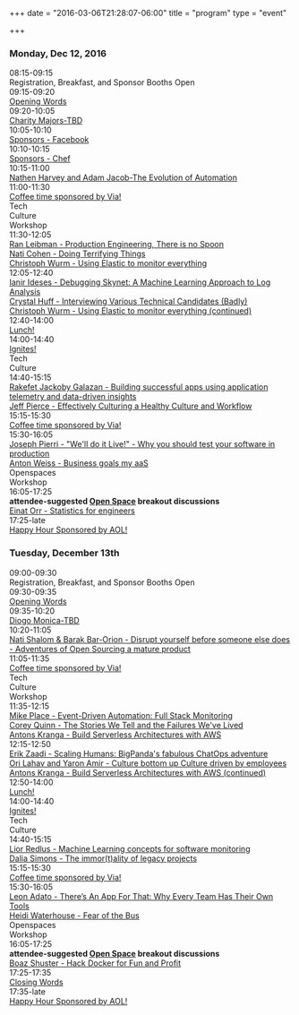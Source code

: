 +++
date = "2016-03-06T21:28:07-06:00"
title = "program"
type = "event"

+++

<div class = "row">
  <div class = "col-md-12">
    <div class = "row">
      <div class = "col-md-12 col-md-offset-4">
        <h3>Monday, Dec 12, 2016</h3>
      </div>
    </div>
    <!-- this div is repeated for each timeslot -->
    <div class = "row">
      <div class = "col-md-2">
        <time>08:15-09:15</time>
      </div>
      <div class = "col-md-9 box">
        Registration, Breakfast, and Sponsor Booths Open
      </div>
    </div> <!-- end timeslot div -->
    <!-- this div is repeated for each timeslot -->
    <div class = "row">
      <div class = "col-md-2">
        <time>09:15-09:20</time>
      </div>
      <div class = "col-md-9 box">
        <a href="/events/2016-telaviv/program/opening">Opening Words</a>
      </div>
    </div> <!-- end timeslot div -->
    <!-- this div is repeated for each timeslot -->
    <div class = "row">
      <div class = "col-md-2">
        <time>09:20-10:05</time>
      </div>
      <div class = "col-md-9 box">
        <a href="/events/2016-telaviv/program/charitymajors">Charity Majors-TBD</a>
      </div>
    </div> <!-- end timeslot div -->
    <!-- this div is repeated for each timeslot -->
    <div class = "row">
      <div class = "col-md-2">
        <time>10:05-10:10</time>
      </div>
      <div class = "col-md-9 box">
        <a href="http://facebook.com">Sponsors - Facebook</a>
      </div>
    </div> <!-- end timeslot div -->
    <!-- this div is repeated for each timeslot -->
    <div class = "row">
      <div class = "col-md-2">
        <time>10:10-10:15</time>
      </div>
      <div class = "col-md-9 box">
        <a href="http://chef.io">Sponsors - Chef</a>
      </div>
    </div> <!-- end timeslot div -->
    <div class = "row">
      <div class = "col-md-2">
        <time>10:15-11:00</time>
      </div>
      <div class = "col-md-9 box">
        <a href="/events/2016-telaviv/program/nathenharvey">Nathen Harvey and Adam Jacob-The Evolution of Automation</a>
      </div>
    </div> <!-- end timeslot div -->
    <!-- this div is repeated for each timeslot -->
    <div class = "row">
      <div class = "col-md-2">
        <time>11:00-11:30</time>
      </div>
      <div class = "col-md-9 box">
        <a href="http://ridewithvia.com/">Coffee time sponsored by Via!</a>
      </div>
    </div> <!-- end timeslot div -->
    <!-- this div is repeated for each timeslot -->
    <div class = "row">
      <div class = "col-md-3 col-md-offset-3">
        Tech
      </div>
      <div class = "col-md-3">
        Culture
      </div>
      <div class = "col-md-3">
        Workshop
      </div>
    </div> <!-- end timeslot div -->
    <!-- this div is repeated for each timeslot -->
    <div class = "row">
      <div class = "col-md-2">
        <time>11:30-12:05</time>
      </div>
      <div class = "col-md-3 box">
        <a href="/events/2016-telaviv/program/ranleibman">Ran Leibman - Production Engineering, There is no Spoon</a>
      </div>
      <div class = "col-md-3 box">
        <a href="/events/2016-telaviv/program/naticohen">Nati Cohen - Doing Terrifying Things</a>
      </div>
      <div class = "col-md-3 box">
        <a href="/events/2016-telaviv/program/christophwurm">Christoph Wurm - Using Elastic to monitor everything</a>
      </div>
    </div> <!-- end timeslot div -->
    <!-- this div is repeated for each timeslot -->
    <div class = "row">
      <div class = "col-md-2">
        <time>12:05-12:40</time>
      </div>
      <div class = "col-md-3 box">
        <a href="/events/2016-telaviv/program/ianirideses">Ianir Ideses - Debugging Skynet: A Machine Learning Approach to Log Analysis</a>
      </div>
      <div class = "col-md-3 box">
        <a href="/events/2016-telaviv/program/crystalhuff">Crystal Huff - Interviewing Various Technical Candidates (Badly)</a>
      </div>
      <div class = "col-md-3 box">
        <a href="/events/2016-telaviv/program/christophwurm">Christoph Wurm - Using Elastic to monitor everything (continued)</a>
      </div>
    </div> <!-- end timeslot div -->
    <!-- this div is repeated for each timeslot -->
    <div class = "row">
      <div class = "col-md-2">
        <time>12:40-14:00</time>
      </div>
      <div class = "col-md-9 box">
        <a href="/events/2016-telaviv/program/lunchsponsor">Lunch!</a>
      </div>
    </div> <!-- end timeslot div -->
    <!-- this div is repeated for each timeslot -->
    <div class = "row">
      <div class = "col-md-2">
        <time>14:00-14:40</time>
      </div>
      <div class = "col-md-9 box">
        <a href="/events/2016-telaviv/program/ignites">Ignites!</a>
      </div>
    </div> <!-- end timeslot div -->
    <!-- this div is repeated for each timeslot -->
    <div class = "row">
      <div class = "col-md-5 col-md-offset-3">
        Tech
      </div>
      <div class = "col-md-4">
        Culture
      </div>
    </div> <!-- end timeslot div -->
    <!-- this div is repeated for each timeslot -->
    <div class = "row">
      <div class = "col-md-2">
        <time>14:40-15:15</time>
      </div>
      <div class = "col-md-5 box">
        <a href="/events/2016-telaviv/program/rakefet">Rakefet Jackoby Galazan - Building successful apps using application telemetry and data-driven insights</a>
      </div>
      <div class = "col-md-4 box">
        <a href="/events/2016-telaviv/program/jeffpierce">Jeff Pierce - Effectively Culturing a Healthy Culture and Workflow</a>
      </div>
    </div> <!-- end timeslot div -->
    <!-- this div is repeated for each timeslot -->
    <div class = "row">
      <div class = "col-md-2">
        <time>15:15-15:30</time>
      </div>
      <div class = "col-md-9 box">
        <a href="http://ridewithvia.com/">Coffee time sponsored by Via!</a>
      </div>
    </div> <!-- end timeslot div -->
    <!-- this div is repeated for each timeslot -->
    <div class = "row">
      <div class = "col-md-2">
        <time>15:30-16:05</time>
      </div>
      <div class = "col-md-5 box">
        <a href="/events/2016-telaviv/program/josephpierri">Joseph Pierri - "We'll do it Live!" - Why you should test your software in production</a>
      </div>
      <div class = "col-md-4 box">
        <a href="/events/2016-telaviv/program/antonweiss">Anton Weiss - Business goals my aaS</a>
      </div>
    </div> <!-- end timeslot div -->
    <!-- this div is repeated for each timeslot -->
    <div class = "row">
      <div class = "col-md-5 col-md-offset-3">
        Openspaces
      </div>
      <div class = "col-md-4">
        Workshop
      </div>
    </div> 
    <!-- end timeslot div -->
    <!-- this div is repeated for each timeslot -->
    <div class = "row">
      <div class = "col-md-2">
        <time>16:05-17:25</time>
      </div>
      <div class = "col-md-5 box">
        <strong>attendee-suggested <a href="/pages/open-space-format">Open Space</a> breakout discussions</strong>
      </div>
      <div class = "col-md-4 box">
        <a href="/events/2016-telaviv/program/einat">Einat Orr - Statistics for engineers
</a>
      </div>
    </div> <!-- end timeslot div -->
    <!-- this div is repeated for each timeslot -->
    <div class = "row">
      <div class = "col-md-2">
        <time>17:25-late</time>
      </div>
      <div class = "col-md-9 box">
        <a href="http://www.aol.com">Happy Hour Sponsored by AOL!</a>
      </div>
    </div> <!-- end timeslot div -->
  </div><!-- end day 1 -->
  <div class = "col-md-12">
    <div class = "row">
      <div class = "col-md-12 col-md-offset-4">
        <h3>Tuesday, December 13th</h3>
      </div>
    </div>
    <!-- this div is repeated for each timeslot -->
    <div class = "row">
      <div class = "col-md-2">
        <time>09:00-09:30</time>
      </div>
      <div class = "col-md-9 box">
        Registration, Breakfast, and Sponsor Booths Open
      </div>
    </div> <!-- end timeslot div -->
    <!-- this div is repeated for each timeslot -->
    <div class = "row">
      <div class = "col-md-2">
        <time>09:30-09:35</time>
      </div>
      <div class = "col-md-9 box">
        <a href="/events/2016-telaviv/program/opening">Opening Words</a>
      </div>
    </div> <!-- end timeslot div -->
    <!-- this div is repeated for each timeslot -->
    <div class = "row">
      <div class = "col-md-2">
        <time>09:35-10:20</time>
      </div>
      <div class = "col-md-9 box">
        <a href="/events/2016-telaviv/program/diogomonica">Diogo Monica-TBD</a>
      </div>
    </div> <!-- end timeslot div -->
    <!-- this div is repeated for each timeslot -->
    <div class = "row">
      <div class = "col-md-2">
        <time>10:20-11:05</time>
      </div>
      <div class = "col-md-9 box">
        <a href="/events/2016-telaviv/program/gsxap">Nati Shalom & Barak Bar-Orion - Disrupt yourself before someone else does - Adventures of Open Sourcing a mature product
</a>
      </div>
    </div> <!-- end timeslot div -->
    <!-- this div is repeated for each timeslot -->
    <div class = "row">
      <div class = "col-md-2">
        <time>11:05-11:35</time>
      </div>
      <div class = "col-md-9 box">
        <a href="http://ridewithvia.com/">Coffee time sponsored by Via!</a>
      </div>
    </div> <!-- end timeslot div -->
    <!-- this div is repeated for each timeslot -->
    <div class = "row">
      <div class = "col-md-3 col-md-offset-3">
        Tech
      </div>
      <div class = "col-md-3">
        Culture
      </div>
      <div class = "col-md-3">
        Workshop
      </div>
    </div> <!-- end timeslot div -->
    <!-- this div is repeated for each timeslot -->
    <div class = "row">
      <div class = "col-md-2">
        <time>11:35-12:15</time>
      </div>
      <div class = "col-md-3 box">
        <a href="/events/2016-telaviv/program/mikeplace">Mike Place - Event-Driven Automation: Full Stack Monitoring</a>
      </div>
      <div class = "col-md-3 box">
        <a href="/events/2016-telaviv/program/coreyquinn">Corey Quinn - The Stories We Tell and the Failures We've Lived</a>
      </div>
      <div class = "col-md-3 box">
        <a href="/events/2016-telaviv/program/antonskranga">Antons Kranga - Build Serverless Architectures with AWS</a>
      </div>
    </div> <!-- end timeslot div -->
    <!-- this div is repeated for each timeslot -->
    <div class = "row">
      <div class = "col-md-2">
        <time>12:15-12:50</time>
      </div>
      <div class = "col-md-3 box">
        <a href="/events/2016-telaviv/program/erikzaadi">Erik Zaadi - Scaling Humans: BigPanda's fabulous ChatOps adventure</a>
      </div>
      <div class = "col-md-3 box">
        <a href="/events/2016-telaviv/program/yaronamirorilahav">Ori Lahav and Yaron Amir - Culture bottom up Culture driven by employees</a>
      </div>
      <div class = "col-md-3 box">
        <a href="/events/2016-telaviv/program/antonskranga">Antons Kranga - Build Serverless Architectures with AWS (continued)</a>
      </div>
    </div> <!-- end timeslot div -->
    <!-- this div is repeated for each timeslot -->
    <div class = "row">
      <div class = "col-md-2">
        <time>12:50-14:00</time>
      </div>
      <div class = "col-md-9 box">
        <a href="/events/2016-telaviv/program/lunchsponsor">Lunch!</a>
      </div>
    </div> <!-- end timeslot div -->
    <!-- this div is repeated for each timeslot -->
    <div class = "row">
      <div class = "col-md-2">
        <time>14:00-14:40</time>
      </div>
      <div class = "col-md-9 box">
        <a href="/events/2016-telaviv/program/ignites">Ignites!</a>
      </div>
    </div> <!-- end timeslot div -->
    <!-- this div is repeated for each timeslot -->
    <div class = "row">
      <div class = "col-md-5 col-md-offset-3">
        Tech
      </div>
      <div class = "col-md-4">
        Culture
      </div>
    </div> <!-- end timeslot div -->
    <!-- this div is repeated for each timeslot -->
    <div class = "row">
      <div class = "col-md-2">
        <time>14:40-15:15</time>
      </div>
      <div class = "col-md-5 box">
        <a href="/events/2016-telaviv/program/liorredlus">Lior Redlus - Machine Learning concepts for software monitoring</a>
      </div>
      <div class = "col-md-4 box">
        <a href="/events/2016-telaviv/program/daliasimons">Dalia Simons - The immor(t)ality of legacy projects</a>
      </div>
    </div> <!-- end timeslot div -->
    <!-- this div is repeated for each timeslot -->
    <div class = "row">
      <div class = "col-md-2">
        <time>15:15-15:30</time>
      </div>
      <div class = "col-md-9 box">
        <a href="http://ridewithvia.com/">Coffee time sponsored by Via!</a>
      </div>
    </div> <!-- end timeslot div -->
    <!-- this div is repeated for each timeslot -->
    <div class = "row">
      <div class = "col-md-2">
        <time>15:30-16:05</time>
      </div>
      <div class = "col-md-5 box">
        <a href="/events/2016-telaviv/program/leonadato">Leon Adato - There’s An App For That: Why Every Team Has Their Own Tools</a>
      </div>
      <div class = "col-md-4 box">
        <a href="/events/2016-telaviv/program/heidi">Heidi Waterhouse - Fear of the Bus</a>
      </div>
    </div> <!-- end timeslot div -->
    <!-- this div is repeated for each timeslot -->
    <div class = "row">
      <div class = "col-md-5 col-md-offset-3">
        Openspaces
      </div>
      <div class = "col-md-4">
        Workshop
      </div>
    </div> 
    <!-- end timeslot div -->
    <!-- this div is repeated for each timeslot -->
    <div class = "row">
      <div class = "col-md-2">
        <time>16:05-17:25</time>
      </div>
      <div class = "col-md-5 box">
        <strong>attendee-suggested <a href="/pages/open-space-format">Open Space</a> breakout discussions</strong>
      </div>
      <div class = "col-md-4 box">
        <a href="/events/2016-telaviv/program/boaz">Boaz Shuster - Hack Docker for Fun and Profit
</a>
      </div>
    </div> <!-- end timeslot div -->
    <!-- this div is repeated for each timeslot -->
    <div class = "row">
      <div class = "col-md-2">
        <time>17:25-17:35</time>
      </div>
      <div class = "col-md-9 box">
        <a href="/events/2016-telaviv/program/closing">Closing Words</a>
      </div>
    </div> <!-- end timeslot div -->
    <!-- this div is repeated for each timeslot -->
    <div class = "row">
      <div class = "col-md-2">
        <time>17:35-late</time>
      </div>
      <div class = "col-md-9 box">
        <a href="http://www.aol.com">Happy Hour Sponsored by AOL!</a>
      </div>
    </div> <!-- end timeslot div -->
  </div><!-- end day 2 -->
</div>
